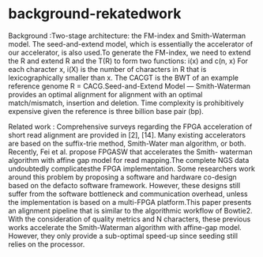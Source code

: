 # background-rekatedwork
Background :Two-stage architecture: the FM-index and Smith-Waterman model. The seed-and-extend model, which is essentially the accelerator of our accelerator, is also used.To generate the FM-index, we need to extend the R and extend R and the T(R) to form two functions: i(x) and c(n, x) For each character x, i(X) is the number of characters in R that is lexicographically smaller than x. The CACGT is the BWT of an example reference genome R = CACG.Seed-and-Extend Model — Smith-Waterman provides an optimal alignment for alignment with an optimal match/mismatch, insertion and deletion. Time complexity is prohibitively expensive given the reference is three billion base pair (bp).

Related work : Comprehensive surveys regarding the FPGA acceleration of short read alignment are provided in [2], [14]. Many existing accelerators are based on the suffix-trie method, Smith-Water man algorithm, or both. Recently, Fei et al. propose FPGASW that accelerates the Smith- waterman algorithm with affine gap model for read mapping.The complete NGS data undoubtedly complicatesthe FPGA implementation. Some researchers work around this problem by proposing a software and hardware co-design based on the defacto software framework. However, these designs still suffer from the software bottleneck and communication overhead, unless the implementation is based on a multi-FPGA platform.This paper presents an alignment pipeline that is similar to the algorithmic workflow of Bowtie2. With the consideration of quality metrics and N characters, these previous works accelerate the Smith-Waterman algorithm with affine-gap model. However, they only provide a sub-optimal speed-up since seeding still relies on the processor.
